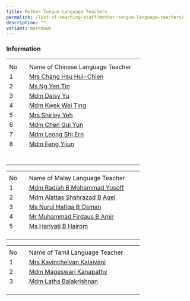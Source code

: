 ```yaml
---
title: Mother Tongue Language Teachers
permalink: /list-of-teaching-staff/mother-tongue-language-teachers/
description: ""
variant: markdown
---
```

### **Information**
<table style="border-collapse:
 collapse;width:270pt" width="360" cellspacing="0" cellpadding="0" border="0"><colgroup><col style="mso-width-source:userset;mso-width-alt:1462;width:30pt" width="40"> <col style="mso-width-source:userset;mso-width-alt:11702;width:240pt" width="320"></colgroup><tbody><tr style="mso-height-source:userset;height:7.5pt" height="10"><td style="height:7.5pt;width:30pt" width="40" class="xl67" height="10"></td><td style="width:240pt" width="320" class="xl66"></td></tr><tr style="height:15.75pt" height="21"><td style="height:15.75pt" class="xl68" height="21">No</td><td style="border-left:none" class="xl69">Name of Chinese Language Teacher</td></tr><tr style="height:15.75pt" height="21"><td style="height:15.75pt" class="xl67" height="21">
1</td><td style="border-top:none" class="xl70"><a href="mailto:hsu_hui-chien@schools.gov.sg">Mrs Chang Hsu Hui-Chien</a></td></tr><tr style="height:15.75pt" height="21"><td style="height:15.75pt" class="xl67" height="21">
2</td><td style="border-top:none" class="xl70"><a href="mailto:ng_yen_tin@schools.gov.sg">Ms Ng Yen Tin</a></td></tr><tr style="height:15.75pt" height="21"><td style="height:15.75pt" class="xl67" height="21">
3</td><td style="border-top:none" class="xl70"><a href="mailto:yu_xiaocheng@moe.edu.sg">Mdm Daisy Yu</a></td></tr><tr style="height:15.75pt" height="21"><td style="height:15.75pt" class="xl67" height="21">
4</td><td style="border-top:none" class="xl70"><a href="mailto:kwek_wei_ting@schools.gov.sg">Mdm Kwek Wei Ting</a></td></tr><tr style="height:15.75pt" height="21"><td style="height:15.75pt" class="xl67" height="21">
5</td><td style="border-top:none" class="xl70"><a href="mailto:ng_ai_li_shirleywijaya@schools.gov.sg">Mrs Shirley Yeh</a></td></tr><tr style="height:15.75pt" height="21"><td style="height:15.75pt" class="xl67" height="21">
6</td><td style="border-top:none" class="xl70"><a href="mailto:chen_guiyun@schools.gov.sg">Mdm&nbsp;Chen Gui Yun</a></td></tr><tr style="mso-height-source:userset;height:6.75pt" height="9"><td style="height:15.75pt" class="xl67" height="9">
7</td><td style="border-top:none" class="x170"><a href="mailto:leong_shi_ern@schools.gov.sg">Mdm&nbsp;Leong Shi Ern</a></td></tr><tr style="height:15.75pt" height="21"><td style="height:15.75pt&quot;" class="x167" height="21">
8</td><td style="border-top:none" class="x170"><a href="mailto:feng_yijun@schools.gov.sg">Mdm&nbsp;Feng Yijun</a></td></tr><tr style="height:15.75pt" height="21"><td style="height:15.75pt" class="x167" height="21">
</td><td style="border-top:none" class="x170"><a href="mailto:pending - tfr in June 2025@moe.edu.sg"></a></td></tr><tr style="height:15.75pt" height="21"><td style="height:15.75pt&quot;." class="x167" height="21"></td><td class="xl66"></td></tr></tbody></table>
 
 <table style="border-collapse:
 collapse;width:270pt" width="360" cellspacing="0" cellpadding="0" border="0"><colgroup><col style="mso-width-source:userset;mso-width-alt:1462;width:30pt" width="40"> <col style="mso-width-source:userset;mso-width-alt:11702;width:240pt" width="320"></colgroup><tbody><tr style="mso-height-source:userset;height:5.25pt" height="7"><td style="height:5.25pt;width:30pt" width="40" class="xl67" height="7"></td><td style="width:240pt" width="320" class="xl66"></td></tr><tr style="height:15.75pt" height="21"><td style="height:15.75pt" class="xl68" height="21">No</td><td style="border-left:none" class="xl69">Name of Malay Language Teacher</td></tr><tr style="height:15.75pt" height="21"><td style="height:15.75pt" class="xl67" height="21">
1</td><td style="border-top:none;width:240pt" width="320" class="xl70"><a href="mailto:radiah_mohammad_yusoff@schools.gov.sg">Mdm Radiah&nbsp;B Mohammad Yusoff</a></td></tr><tr style="height:15.75pt" height="21"><td style="height:15.75pt" class="xl67" height="21">
2</td><td style="border-top:none;width:240pt" width="320" class="xl71"><a href="mailto:alattas_shahrazad_aqel@schools.gov.sg">Mdm&nbsp;Alattas Shahrazad B Aqel</a></td></tr><tr style="height:15.75pt" height="21"><td style="height:15.75pt" class="xl67" height="21">
3</td><td style="border-top:none;width:240pt" width="320" class="xl71"><a href="mailto:nurul_hafiqa_osman@schools.gov.sg">Ms Nurul Hafiqa B Osman</a></td></tr><tr style="height:15.75pt" height="21"><td style="height:15.75pt" class="xl67" height="21">
4</td><td style="border-top:none;width:240pt" width="320" class="xl71"><a href="mailto:muhammad_firdaus_amir@schools.gov.sg">Mr Muhammad Firdaus B Amir</a></td></tr><tr style="height:15.75pt" height="21"><td style="height:15.75pt" class="xl67" height="21">
5</td><td style="border-top:none;width:240pt" width="32=" class="x171"><a href="mailto:hariyati_hairom@schools.gov.sg">Ms Hariyati B Hairom</a></td></tr><tr style="height:15.75&quot;" height="21"><td style="height:15.75pt" class="x167" height="21">
</td><td class="xl66"></td></tr></tbody></table>
 
 <table style="border-collapse:
 collapse;width:270pt" width="360" cellspacing="0" cellpadding="0" border="0"><colgroup><col style="mso-width-source:userset;mso-width-alt:1462;width:30pt" width="40"> <col style="mso-width-source:userset;mso-width-alt:11702;width:240pt" width="320"></colgroup><tbody><tr style="mso-height-source:userset;height:5.25pt" height="7"><td style="height:5.25pt;width:30pt" width="40" class="xl67" height="7"></td><td style="width:240pt" width="320" class="xl66"></td></tr><tr style="height:15.75pt" height="21"><td style="height:15.75pt" class="xl68" height="21">No</td><td style="border-left:none" class="xl69">Name of Tamil Language Teacher</td></tr><tr style="height:15.75pt" height="21"><td style="height:15.75pt" class="xl67" height="21">
1</td><td style="border-top:none;width:240pt" width="320" class="xl70"><a href="mailto:kavinchelvan_kalaivani@schools.gov.sg">Mrs Kavinchelvan Kalaivani</a></td></tr><tr style="height:15.75pt" height="21"><td style="height:15.75pt" class="xl67" height="21">
2</td><td style="border-top:none;width:240pt" width="320" class="xl70"><a href="mailto:mageswari_kanapathy@schools.gov.sg">Mdm Mageswari Kanapathy</a></td></tr><tr style="height:15.75pt" height="21"><td style="height:15.75pt" class="xl67" height="21">
3</td><td style="border-top:none;width:240pt" width="320"><a href="mailto:latha_balakrishnan@schools.gov.sg">Mdm Latha Balakrishnan</a></td></tr><tr style="height:15.75pt" height="21"><td style="height:15.75pt" class="x167" height="21">
</td><td class="xl66"></td></tr></tbody></table>